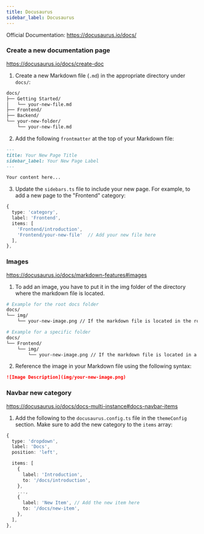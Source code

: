 ```yaml
---
title: Docusaurus
sidebar_label: Docusaurus
---
```


Official Documentation: https://docusaurus.io/docs/

### Create a new documentation page

https://docusaurus.io/docs/create-doc


1) Create a new Markdown file (`.md`) in the appropriate directory under `docs/`:

```bash
docs/
├── Getting Started/
│   └── your-new-file.md
├── Frontend/
├── Backend/
└── your-new-folder/
    └── your-new-file.md
```

2) Add the following `frontmatter` at the top of your Markdown file:

```markdown
---
title: Your New Page Title 
sidebar_label: Your New Page Label
---

Your content here...
```

3) Update the `sidebars.ts` file to include your new page. For example, to add a new page to the "Frontend" category:

```typescript
{
  type: 'category',
  label: 'Frontend',
  items: [
    'Frontend/introduction',
    'Frontend/your-new-file'  // Add your new file here
  ],
},
```

### Images

https://docusaurus.io/docs/markdown-features#images

1) To add an image, you have to put it in the img folder of the directory where the markdown file is located.

```bash
# Example for the root docs folder
docs/
└── img/
    └── your-new-image.png // If the markdown file is located in the root docs folder.

# Example for a specific folder
docs/
└── Frontend/
    └── img/
        └── your-new-image.png // If the markdown file is located in a specific folder.
```

2) Reference the image in your Markdown file using the following syntax:

```markdown
![Image Description](img/your-new-image.png)
```

### Navbar new category

https://docusaurus.io/docs/docs-multi-instance#docs-navbar-items

1) Add the following to the `docusaurus.config.ts` file in the `themeConfig` section. Make sure to add the new category to the `items` array:

```typescript
{
  type: 'dropdown',
  label: 'Docs',
  position: 'left',

  items: [
    {
      label: 'Introduction',
      to: '/docs/introduction',
    },
    ...,
    {
      label: 'New Item', // Add the new item here
      to: '/docs/new-item',
    },
  ],
},
```





